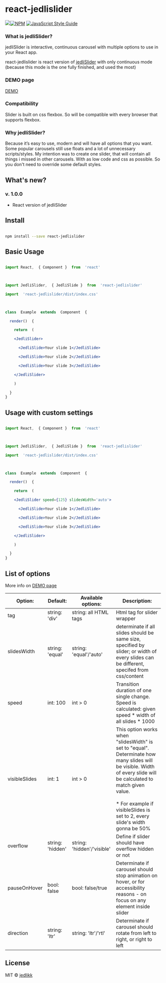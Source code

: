 
# react-jedlislider

  
  

![](https://img.shields.io/badge/version-0.12.19-blue.svg)[![NPM](https://img.shields.io/npm/v/react-jedlislider.svg)](https://www.npmjs.com/package/react-jedlislider)  [![JavaScript Style Guide](https://img.shields.io/badge/code_style-standard-brightgreen.svg)](https://standardjs.com)

  

### What is jedliSlider?

  

jedliSlider is interactive, continuous carousel with multiple options to use in your React app.

react-jedlislider is react version of [jedliSlider](https://www.npmjs.com/package/jedlislider) with only continuous mode (because this mode is the one fully finished, and used the most)

  

### DEMO page

[DEMO](http://jedlikk.github.io/react-jedlislider/)

  
  

### Compatibility

  

Slider is built on css flexbox. So will be compatible with every browser that supports flexbox.

  

### Why jedliSlider?

  

Because it’s easy to use, modern and will have all options that you want. Some popular carousels still use floats and a lot of unnecessary scripts/styles. My intention was to create one slider, that will contain all things i missed in other carousels. With as low code and css as possible. So you don't need to override some default styles.

  

## What's new?

### v. 1.0.0

- React version of jedliSlider

  

## Install

  

```bash

npm install --save react-jedlislider

```

  

## Basic Usage

  

```jsx

import React,  { Component }  from  'react'

  

import JedliSlider,  { JedliSlide }  from  'react-jedlislider'

import  'react-jedlislider/dist/index.css'

  

class  Example  extends  Component  {

  render()  {

    return  (

    <JedliSlider>

      <JedliSlide>Your slide 1</JedliSlide>

      <JedliSlide>Your slide 2</JedliSlide>

      <JedliSlide>Your slide 3</JedliSlide>

    </JedliSlider>

    )

  }
}

```

## Usage with custom settings

```jsx

import React,  { Component }  from  'react'

  

import JedliSlider,  { JedliSlide }  from  'react-jedlislider'

import  'react-jedlislider/dist/index.css'

  

class  Example  extends  Component  {

  render()  {

    return  (

    <JedliSlider speed={125} slidesWidth='auto'>

      <JedliSlide>Your slide 1</JedliSlide>

      <JedliSlide>Your slide 2</JedliSlide>

      <JedliSlide>Your slide 3</JedliSlide>

    </JedliSlider>

    )

  }
}

```

  

## List of options

  

More info on [DEMO page](http://jedlikk.github.io/react-jedlislider/)

  


|  Option: |  Default: | Available options:  | Description:  |
|---|---|---|---|
| tag  | string: 'div'  | string: all HTML tags  | Html tag for slider wrapper  |
| slidesWidth  | string: 'equal'  | string: 'equal'/'auto'  | determinate if all slides should be same size, specified by slider; or width of every slides can be different, specifed from css/content  |
|  speed | int: 100  | int > 0 |  Transition duration of one single change\. <br> Speed is calculated: given speed * width of all slides * 1000 |
| visibleSlides  | int: 1 | int > 0  | This option works when "slidesWidth" is set to "equal"\. <br>Determinate how many slides will be visible. Width of every slide will be calculated to match given value. <br><br>* For example if visibleSlides is set to 2, every slide's width gonna be 50% |
| overflow  | string: 'hidden' | string: 'hidden'/'visible'  | Define if slider should have overflow hidden or not   |
|  pauseOnHover | bool: false | bool: false/true  | Determinate if carousel should stop animation on hover, or for accessibility reasons \- on focus on any element inside slider  |
| direction  | string: 'ltr' | string: 'ltr'/'rtl'  | Determinate if carousel should rotate from left to right, or right to left |


  

## License

  

MIT © [jedlikk](https://github.com/jedlikk)
